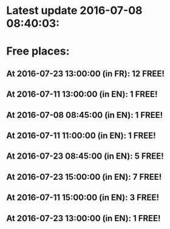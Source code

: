 # Latest update 2016-07-08 08:40:03:
# Free places:
## At 2016-07-23 13:00:00 (in FR): 12 FREE!
## At 2016-07-11 13:00:00 (in EN): 1 FREE!
## At 2016-07-08 08:45:00 (in EN): 1 FREE!
## At 2016-07-11 11:00:00 (in EN): 1 FREE!
## At 2016-07-23 08:45:00 (in EN): 5 FREE!
## At 2016-07-23 15:00:00 (in EN): 7 FREE!
## At 2016-07-11 15:00:00 (in EN): 3 FREE!
## At 2016-07-23 13:00:00 (in EN): 1 FREE!
